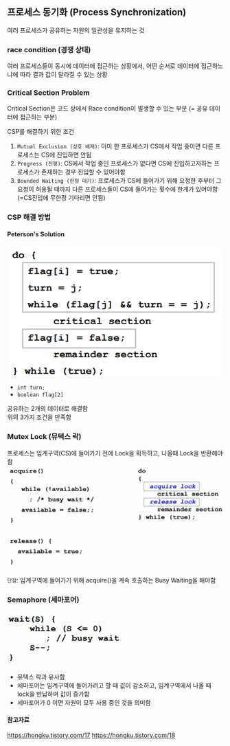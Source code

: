 ## 프로세스 동기화 (Process Synchronization)

여러 프로세스가 공유하는 자원의 일관성을 유지하는 것

### race condition (경쟁 상태)

여러 프로세스들이 동시에 데이터에 접근하는 상황에서, 어떤 순서로 데이터에 접근하느냐에 따라 결과 값이 달라질 수 있는 상황

### Critical Section Problem

Critical Section은 코드 상에서 Race condition이 발생할 수 있는 부분 (= 공유 데이터에 접근하는 부분)

CSP를 해결하기 위한 조건

1. `Mutual Exclusion (상호 배제)`: 이미 한 프로세스가 CS에서 작업 중이면 다른 프로세스는 CS에 진입하면 안됨
2. `Progress (진행)`: CS에서 작업 중인 프로세스가 없다면 CS에 진입하고자하는 프로세스가 존재하는 경우 진입할 수 있어야함
3. `Bounded Waiting (한정 대기)`: 프로세스가 CS에 들어가기 위해 요청한 후부터 그 요청이 허용될 때까지 다른 프로세스들이 CS에 들어가는 횟수에 한계가 있어야함 (=CS진입에 무한정 기다리면 안됨)

### CSP 해결 방법

#### Peterson's Solution

<img src='../../image/peterson-solution.png'>

- `int turn;`
- `boolean flag[2]`

공유하는 2개의 데이터로 해결함 <br/>
위의 3가지 조건을 만족함

### Mutex Lock (뮤텍스 락)

프로세스는 임계구역(CS)에 들어가기 전에 Lock을 획득하고, 나올때 Lock을 반환해야함
<img src='../../image/mutex-lock.jpeg'>

`단점`: 임계구역에 들어가기 위해 acquire()을 계속 호출하는 Busy Waiting을 해야함

### Semaphore (세마포어)

<img src='../../image/semaphore.jpeg'>

- 뮤텍스 락과 유사함
- 세마포어는 임계구역에 들어가려고 할 때 값이 감소하고, 임계구역에서 나올 때 lock을 반납하며 값이 증가함
- 세마포어가 0 이면 자원이 모두 사용 중인 것을 의미함

#### 참고자료

https://hongku.tistory.com/17
https://hongku.tistory.com/18
